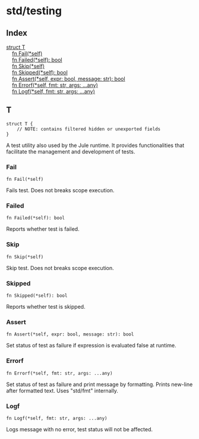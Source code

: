 # std/testing

## Index

[struct T](#t)\
&nbsp;&nbsp;&nbsp;&nbsp;[fn Fail\(\*self\)](#fail)\
&nbsp;&nbsp;&nbsp;&nbsp;[fn Failed\(\*self\): bool](#failed)\
&nbsp;&nbsp;&nbsp;&nbsp;[fn Skip\(\*self\)](#skip)\
&nbsp;&nbsp;&nbsp;&nbsp;[fn Skipped\(\*self\): bool](#skipped)\
&nbsp;&nbsp;&nbsp;&nbsp;[fn Assert\(\*self, expr: bool, message: str\): bool](#assert)\
&nbsp;&nbsp;&nbsp;&nbsp;[fn Errorf\(\*self, fmt: str, args: \.\.\.any\)](#errorf)\
&nbsp;&nbsp;&nbsp;&nbsp;[fn Logf\(\*self, fmt: str, args: \.\.\.any\)](#logf)



## T
```jule
struct T {
	// NOTE: contains filtered hidden or unexported fields
}
```
A test utility also used by the Jule runtime\. It provides functionalities that facilitate the management and development of tests\.

### Fail
```jule
fn Fail(*self)
```
Fails test\. Does not breaks scope execution\.

### Failed
```jule
fn Failed(*self): bool
```
Reports whether test is failed\.

### Skip
```jule
fn Skip(*self)
```
Skip test\. Does not breaks scope execution\.

### Skipped
```jule
fn Skipped(*self): bool
```
Reports whether test is skipped\.

### Assert
```jule
fn Assert(*self, expr: bool, message: str): bool
```
Set status of test as failure if expression is evaluated false at runtime\.

### Errorf
```jule
fn Errorf(*self, fmt: str, args: ...any)
```
Set status of test as failure and print message by formatting\. Prints new\-line after formatted text\. Uses &#34;std/fmt&#34; internally\.

### Logf
```jule
fn Logf(*self, fmt: str, args: ...any)
```
Logs message with no error, test status will not be affected\.